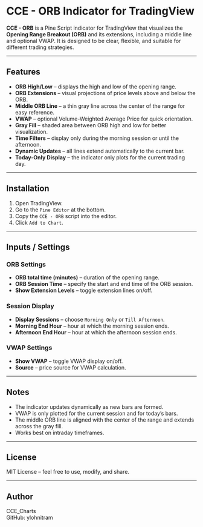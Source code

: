 # CCE - ORB Indicator for TradingView

**CCE - ORB** is a Pine Script indicator for TradingView that visualizes the **Opening Range Breakout (ORB)** and its extensions, including a middle line and optional VWAP. It is designed to be clear, flexible, and suitable for different trading strategies.

---

## Features

- **ORB High/Low** – displays the high and low of the opening range.
- **ORB Extensions** – visual projections of price levels above and below the ORB.
- **Middle ORB Line** – a thin gray line across the center of the range for easy reference.
- **VWAP** – optional Volume-Weighted Average Price for quick orientation.
- **Gray Fill** – shaded area between ORB high and low for better visualization.
- **Time Filters** – display only during the morning session or until the afternoon.
- **Dynamic Updates** – all lines extend automatically to the current bar.
- **Today-Only Display** – the indicator only plots for the current trading day.

---

## Installation

1. Open TradingView.
2. Go to the `Pine Editor` at the bottom.
3. Copy the `CCE - ORB` script into the editor.
4. Click `Add to Chart`.

---

## Inputs / Settings

### ORB Settings
- **ORB total time (minutes)** – duration of the opening range.
- **ORB Session Time** – specify the start and end time of the ORB session.
- **Show Extension Levels** – toggle extension lines on/off.

### Session Display
- **Display Sessions** – choose `Morning Only` or `Till Afternoon`.
- **Morning End Hour** – hour at which the morning session ends.
- **Afternoon End Hour** – hour at which the afternoon session ends.

### VWAP Settings
- **Show VWAP** – toggle VWAP display on/off.
- **Source** – price source for VWAP calculation.

---

## Notes

- The indicator updates dynamically as new bars are formed.
- VWAP is only plotted for the current session and for today’s bars.
- The middle ORB line is aligned with the center of the range and extends across the gray fill.
- Works best on intraday timeframes.

---

## License

MIT License – feel free to use, modify, and share.

---

## Author

CCE_Charts  
GitHub: ylohnitram
